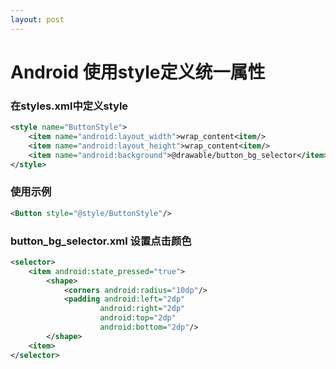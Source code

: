 ```yaml
---
layout: post
---
```


# Android 使用style定义统一属性

### 在styles.xml中定义style

```xml
<style name="ButtonStyle">
    <item name="android:layout_width">wrap_content<item/>
    <item name="android:layout_height">wrap_content<item/>
    <item name="android:background">@drawable/button_bg_selector</item>
</style>
```

### 使用示例 

```xml
<Button style="@style/ButtonStyle"/>
```

### button_bg_selector.xml 设置点击颜色

```xml
<selector>
    <item android:state_pressed="true">
        <shape>
            <corners android:radius="10dp"/>
            <padding android:left="2dp"
                    android:right="2dp"
                    android:top="2dp"
                    android:bottom="2dp"/>
        </shape>
    <item>
</selector>
```
